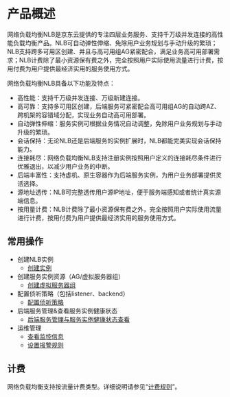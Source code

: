 # 产品概述


网络负载均衡NLB是京东云提供的专注四层业务服务、支持千万级并发连接的高性能负载均衡产品。NLB可自动弹性伸缩、免除用户业务规划与手动升级的繁琐；NLB支持跨多可用区创建、并且与高可用组AG紧密配合，满足业务高可用部署需求；NLB计费除了最小资源保有费之外，完全按照用户实际使用流量进行计费，按用付费为用户提供最经济实用的服务使用方式。


网络负载均衡NLB具备以下功能及特点：

* 高性能：支持千万级并发连接、万级新建连接。
* 高可靠：支持多可用区创建，后端服务可紧密配合高可用组AG的自动跨AZ、跨机架的容错域分配，实现业务自动高可用部署。
* 自动弹性伸缩：服务实例可根据业务情况自动调整，免除用户业务规划与手动升级的繁琐。
* 会话保持：无论NLB还是后端服务的实例扩展时，NLB都能完美实现会话保持能力。
* 连接耗尽：网络负载均衡NLB支持注册实例按照用户定义的连接耗尽条件进行优雅退出，以减少用户业务的中断。
* 后端丰富性：支持虚机、原生容器作为后端服务实例，为用户业务部署提供灵活选择。
* 源地址透传：NLB可完整透传用户源IP地址，便于服务端感知或者统计真实源端信息。
* 按用量计费：NLB计费除了最小资源保有费之外，完全按照用户实际使用流量进行计费，按用付费为用户提供最经济实用的服务使用方式。

## 常用操作

- 创建NLB实例
	- [创建实例](../Getting-Started/Create-Instance.md)
- 创建服务实例资源（AG/虚拟服务器组）
	- [创建虚拟服务器组](../Operation-Guide/TargetGroup-Management.md)
- 配置侦听策略（包括listener、backend）
	- [配置侦听策略](../Operation-Guide/Listener-Management.md)
- 后端服务管理&查看服务实例健康状态
	- [后端服务管理与服务实例健康状态查看](../Operation-Guide/Backend-Management.md)
- 运维管理
	- [查看监控信息](../Operation-Guide/Monitoring.md)
	- [设置报警规则](../Operation-Guide/Monitoring.md)

## 计费
网络负载均衡支持按流量计费类型。详细说明请参见“[计费规则](../Pricing/Billing-Rules.md)”。
